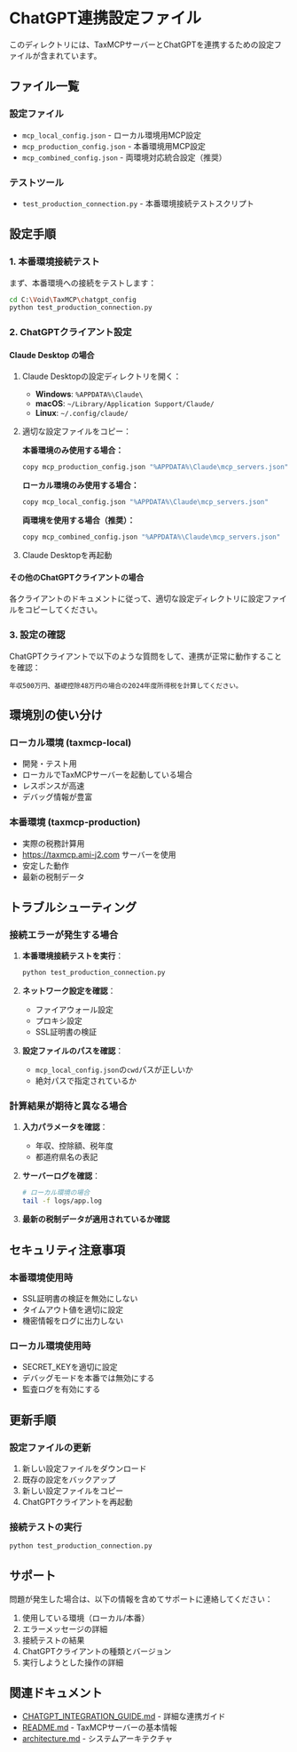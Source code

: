 # ChatGPT連携設定ファイル

このディレクトリには、TaxMCPサーバーとChatGPTを連携するための設定ファイルが含まれています。

## ファイル一覧

### 設定ファイル
- `mcp_local_config.json` - ローカル環境用MCP設定
- `mcp_production_config.json` - 本番環境用MCP設定
- `mcp_combined_config.json` - 両環境対応統合設定（推奨）

### テストツール
- `test_production_connection.py` - 本番環境接続テストスクリプト

## 設定手順

### 1. 本番環境接続テスト

まず、本番環境への接続をテストします：

```bash
cd C:\Void\TaxMCP\chatgpt_config
python test_production_connection.py
```

### 2. ChatGPTクライアント設定

#### Claude Desktop の場合

1. Claude Desktopの設定ディレクトリを開く：
   - **Windows**: `%APPDATA%\Claude\`
   - **macOS**: `~/Library/Application Support/Claude/`
   - **Linux**: `~/.config/claude/`

2. 適切な設定ファイルをコピー：

   **本番環境のみ使用する場合：**
   ```bash
   copy mcp_production_config.json "%APPDATA%\Claude\mcp_servers.json"
   ```

   **ローカル環境のみ使用する場合：**
   ```bash
   copy mcp_local_config.json "%APPDATA%\Claude\mcp_servers.json"
   ```

   **両環境を使用する場合（推奨）：**
   ```bash
   copy mcp_combined_config.json "%APPDATA%\Claude\mcp_servers.json"
   ```

3. Claude Desktopを再起動

#### その他のChatGPTクライアントの場合

各クライアントのドキュメントに従って、適切な設定ディレクトリに設定ファイルをコピーしてください。

### 3. 設定の確認

ChatGPTクライアントで以下のような質問をして、連携が正常に動作することを確認：

```
年収500万円、基礎控除48万円の場合の2024年度所得税を計算してください。
```

## 環境別の使い分け

### ローカル環境 (taxmcp-local)
- 開発・テスト用
- ローカルでTaxMCPサーバーを起動している場合
- レスポンスが高速
- デバッグ情報が豊富

### 本番環境 (taxmcp-production)
- 実際の税務計算用
- https://taxmcp.ami-j2.com サーバーを使用
- 安定した動作
- 最新の税制データ

## トラブルシューティング

### 接続エラーが発生する場合

1. **本番環境接続テストを実行**：
   ```bash
   python test_production_connection.py
   ```

2. **ネットワーク設定を確認**：
   - ファイアウォール設定
   - プロキシ設定
   - SSL証明書の検証

3. **設定ファイルのパスを確認**：
   - `mcp_local_config.json`の`cwd`パスが正しいか
   - 絶対パスで指定されているか

### 計算結果が期待と異なる場合

1. **入力パラメータを確認**：
   - 年収、控除額、税年度
   - 都道府県名の表記

2. **サーバーログを確認**：
   ```bash
   # ローカル環境の場合
   tail -f logs/app.log
   ```

3. **最新の税制データが適用されているか確認**

## セキュリティ注意事項

### 本番環境使用時
- SSL証明書の検証を無効にしない
- タイムアウト値を適切に設定
- 機密情報をログに出力しない

### ローカル環境使用時
- SECRET_KEYを適切に設定
- デバッグモードを本番では無効にする
- 監査ログを有効にする

## 更新手順

### 設定ファイルの更新
1. 新しい設定ファイルをダウンロード
2. 既存の設定をバックアップ
3. 新しい設定ファイルをコピー
4. ChatGPTクライアントを再起動

### 接続テストの実行
```bash
python test_production_connection.py
```

## サポート

問題が発生した場合は、以下の情報を含めてサポートに連絡してください：

1. 使用している環境（ローカル/本番）
2. エラーメッセージの詳細
3. 接続テストの結果
4. ChatGPTクライアントの種類とバージョン
5. 実行しようとした操作の詳細

## 関連ドキュメント

- [CHATGPT_INTEGRATION_GUIDE.md](../CHATGPT_INTEGRATION_GUIDE.md) - 詳細な連携ガイド
- [README.md](../README.md) - TaxMCPサーバーの基本情報
- [architecture.md](../architecture.md) - システムアーキテクチャ